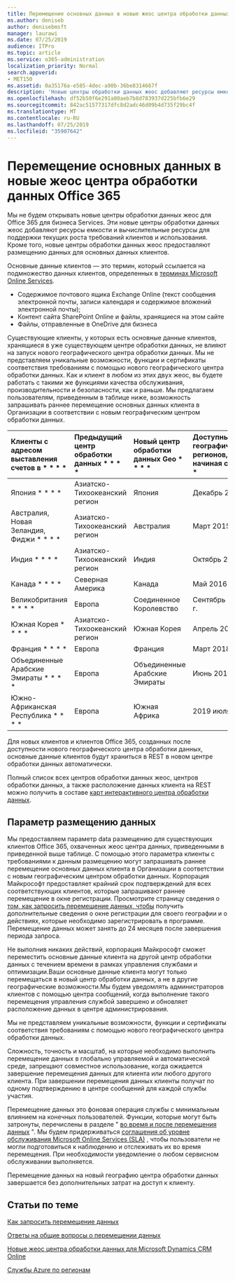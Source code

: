 ```yaml
---
title: Перемещение основных данных в новые жеос центра обработки данных Office 365
ms.author: deniseb
author: denisebmsft
manager: laurawi
ms.date: 07/25/2019
audience: ITPro
ms.topic: article
ms.service: o365-administration
localization_priority: Normal
search.appverid:
- MET150
ms.assetid: 0a35176a-e585-4dec-a90b-36be8314667f
description: 'Новые центры обработки данных жеос добавляют ресурсы емкости и вычислительные ресурсы для поддержки текущих роста требований клиентов и использования. Кроме того, новые центры обработки данных жеос предоставляют размещению данных для основных данных клиентов. Основные данные клиента — это термин, который ссылается на подмножество данных клиентов, определенных в терминах Microsoft Online Services: содержимое почтовых ящиков Exchange Online (текст сообщения электронной почты, записи календаря и содержимое вложений электронной почты) и контент сайта SharePoint Online и файлы хранятся на этом сайте и файлы, отправленные в OneDrive для бизнеса.'
ms.openlocfilehash: df52b50f6e291a80aeb7b8d783937d225bfb6e29
ms.sourcegitcommit: 842ac51577317dfc8d2adc46d09b4d735f29bc4f
ms.translationtype: MT
ms.contentlocale: ru-RU
ms.lasthandoff: 07/25/2019
ms.locfileid: "35907642"
---
```

# <a name="moving-core-data-to-new-office-365-datacenter-geos"></a>Перемещение основных данных в новые жеос центра обработки данных Office 365

Мы не будем открывать новые центры обработки данных жеос для Office 365 для бизнеса Services. Эти новые центры обработки данных жеос добавляют ресурсы емкости и вычислительные ресурсы для поддержки текущих роста требований клиентов и использования. Кроме того, новые центры обработки данных жеос предоставляют размещению данных для основных данных клиентов. 

Основные данные клиентов — это термин, который ссылается на подмножество данных клиентов, определенных в [терминах Microsoft Online Services](https://go.microsoft.com/fwlink/p/?LinkID=249048). 
- Содержимое почтового ящика Exchange Online (текст сообщения электронной почты, записи календаря и содержимое вложений электронной почты);
- Контент сайта SharePoint Online и файлы, хранящиеся на этом сайте
- Файлы, отправленные в OneDrive для бизнеса 
  
Существующие клиенты, у которых есть основные данные клиентов, хранящиеся в уже существующем центре обработки данных, не влияют на запуск нового географического центра обработки данных. Мы не представляем уникальные возможности, функции и сертификаты соответствия требованиям с помощью нового географического центра обработки данных. Как и клиент в любом из этих двух жеос, вы будете работать с такими же функциями качества обслуживания, производительности и безопасности, как и раньше. Мы предлагаем пользователям, приведенным в таблице ниже, возможность запрашивать раннее перемещение основных данных клиента в Организации в соответствии с новым географическим центром обработки данных.
  
|Клиенты с адресом выставления счетов в * * * *|Предыдущий центр обработки данных * * * *|Новый центр обработки данных Geo * * * *|Доступный для географических регионов, начиная с * * * *|
|:-----|:-----|:-----|:-----|
|Япония * * * *| Азиатско-Тихоокеанский регион | Япония | Декабрь 2014 г. |
|Австралия, Новая Зеландия, Фиджи * * * *| Азиатско-Тихоокеанский регион | Австралия | Март 2015 г. |
|Индия * * * *| Азиатско-Тихоокеанский регион | Индия | Октябрь 2015 г. |
|Канада * * * *| Северная Америка | Канада | Май 2016 г. |
|Великобритания * * * *| Европа | Соединенное Королевство | Сентябрь 2016 г. |
|Южная Корея * * * *| Азиатско-Тихоокеанский регион | Южная Корея | Апрель 2017 г. |
|Франция * * * *| Европа | Франция | Март 2018 г. |
|Объединенные Арабские Эмираты * * * *| Европа | Объединенные Арабские Эмираты | Июнь 2019 |
|Южно-Африканская Республика * * * *| Европа | Южная Африка | 2019 июля |
  
Для новых клиентов и клиентов Office 365, созданных после доступности нового географического центра обработки данных, основные данные клиентов будут храниться в REST в новом центре обработки данных автоматически.
  
Полный список всех центров обработки данных жеос, центров обработки данных, а также расположение данных клиента на REST можно получить в составе [карт интерактивного центра обработки данных](https://office.com/datamaps). 
  
## <a name="data-residency-option"></a>Параметр размещению данных

Мы предоставляем параметр data размещению для существующих клиентов Office 365, охваченных жеос центра данных, приведенными в приведенной выше таблице. С помощью этого параметра клиенты с требованиями к данным размещению могут запрашивать раннее перемещение основных данных клиента в Организации в соответствии с новым географическим центром обработки данных.  Корпорация Майкрософт предоставляет крайний срок подтверждений для всех соответствующих клиентов, которые запрашивают раннее перемещение в окне регистрации.  Просмотрите страницу сведения о [том, как запросить перемещение данных, чтобы](request-your-data-move.md) получить дополнительные сведения о окне регистрации для своего географии и о действиях, которые необходимо зарегистрировать в программе.  Перемещение данных может занять до 24 месяцев после завершения периода запроса.

Не выполнив никаких действий, корпорация Майкрософт сможет переместить основные данные клиента на другой центр обработки данных с течением времени в рамках управления службами и оптимизации.Ваши основные данные клиента могут только перемещаться в новый центр обработки данных, а не в другие географические возможности.Мы будем уведомлять администраторов клиентов с помощью центра сообщений, когда выполнение такого перемещения управления службой завершено и обновляет расположение данных в центре администрирования.
   
Мы не представляем уникальные возможности, функции и сертификаты соответствия требованиям с помощью нового географического центра обработки данных.
    
Сложность, точность и масштаб, на которые необходимо выполнить перемещение данных в глобально управляемой и автоматической среде, запрещают совместное использование, когда ожидается завершение перемещения данных для клиента или любого другого клиента. При завершении перемещения данных клиенты получат по одному подтверждению в центре сообщений для каждой службы участия. 
    
Перемещение данных это фоновая операция службы с минимальным влиянием на конечных пользователей. Функции, которые могут быть затронуты, перечислены в разделе " [во время и после перемещения данных](during-and-after-your-data-move.md) ". Мы будем придерживаться [соглашения об уровне обслуживания Microsoft Online Services (SLA)](https://go.microsoft.com/fwlink/p/?LinkId=523897) , чтобы пользователи не могли подготовиться к наблюдению и отслеживать их во время перемещения. При необходимости уведомление о любом сервисном обслуживании выполняется. 

Перемещение данных на новый географию центра обработки данных завершается без дополнительных затрат на доступ к клиенту.
    
## <a name="related-topics"></a>Статьи по теме 
 
[Как запросить перемещение данных](request-your-data-move.md)
    
[Ответы на общие вопросы о перемещении данных](data-move-faq.md)
  
[Новые жеос центра обработки данных для Microsoft Dynamics CRM Online](https://go.microsoft.com/fwlink/p/?Linkid=615924)
  
[Службы Azure по регионам](https://azure.microsoft.com/en-us/regions/)
